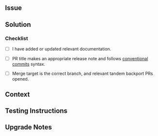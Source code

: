 ## Issue
<!-- What issue is this PR trying to solve? -->


## Solution
<!-- A summary of the solution addressing the above issue -->

### Checklist
- [ ] I have added or updated relevant documentation.
- [ ] PR title makes an appropriate release note and follows [conventional commits](https://www.conventionalcommits.org/en/v1.0.0/) syntax.
- [ ] Merge target is the correct branch, and relevant tandem backport PRs opened. 


## Context
<!-- What is some specialized knowledge relevant to this project/technology -->


## Testing Instructions
<!-- What steps need to be taken to test this PR? -->


## Upgrade Notes
<!-- To upgrade from an older revision, ... -->
